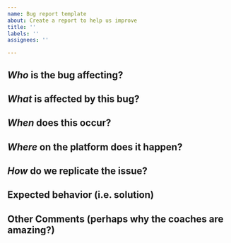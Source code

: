 ```yaml
---
name: Bug report template
about: Create a report to help us improve
title: ''
labels: ''
assignees: ''

---
```


## *Who* is the bug affecting?
<!-- Ex. All supervisors, Sally Supervisor, Level 1 CCs -->

## *What* is affected by this bug?
<!-- Ex. supervision, sending messages, texter profiles -->

## *When* does this occur?
<!-- Ex. After ending a conversation, every night at 3pm, when I sign off -->

## *Where* on the platform does it happen?
<!-- Ex. In the a Supervisor chat box, on the conversation profile page, on the two-factor screen -->

## *How* do we replicate the issue?
<!-- Please be specific as possible. Use dashes (-) or numbers (1.) to create a list of steps -->

## Expected behavior (i.e. solution)
<!-- What should have happened? -->

## Other Comments (perhaps why the coaches are amazing?)
